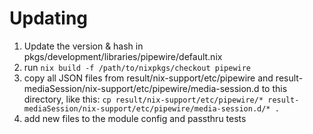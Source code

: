 # Updating

1. Update the version & hash in pkgs/development/libraries/pipewire/default.nix
2. run `nix build -f /path/to/nixpkgs/checkout pipewire`
3. copy all JSON files from result/nix-support/etc/pipewire and result-mediaSession/nix-support/etc/pipewire/media-session.d to this directory, like this: `cp result/nix-support/etc/pipewire/* result-mediaSession/nix-support/etc/pipewire/media-session.d/* .`
4. add new files to the module config and passthru tests
